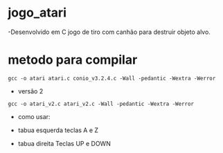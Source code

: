 # jogo_atari

-Desenvolvido em C jogo de tiro com canhão para destruir objeto alvo.

# metodo para compilar

`````
gcc -o atari atari.c conio_v3.2.4.c -Wall -pedantic -Wextra -Werror 
`````

- versão 2

`````
gcc -o atari_v2.c atari_v2.c -Wall -pedantic -Wextra -Werror 
`````

- como usar:

* tabua esquerda teclas A e Z

* tabua direita Teclas UP e DOWN